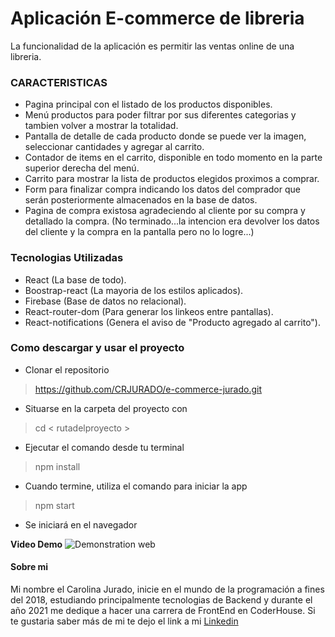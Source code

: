 # Aplicación E-commerce de libreria

La funcionalidad de la aplicación es permitir las ventas online de una libreria. 
 

### CARACTERISTICAS

* Pagina principal con el listado de los productos disponibles.
* Menú productos para poder filtrar por sus diferentes categorias y tambien volver a mostrar la totalidad.
* Pantalla de detalle de cada producto donde se puede ver la imagen, seleccionar cantidades y agregar al carrito.
* Contador de items en el carrito, disponible en todo momento en la parte superior derecha del menú.
* Carrito para mostrar la lista de productos elegidos proximos a comprar.
* Form para finalizar compra indicando los datos del comprador que serán posteriormente almacenados en la base de datos.
* Pagina de compra existosa agradeciendo al cliente por su compra y detallado la compra. (No terminado...la intencion era devolver los datos del cliente y la compra en la pantalla pero no lo logre...)

### Tecnologias Utilizadas

- React (La base de todo).
- Boostrap-react (La mayoria de los estilos aplicados).
- Firebase (Base de datos no relacional).
- React-router-dom (Para generar los linkeos entre pantallas).
- React-notifications (Genera el aviso de "Producto agregado al carrito").

### Como descargar y usar el proyecto

- Clonar el repositorio
> https://github.com/CRJURADO/e-commerce-jurado.git
- Situarse en la carpeta del proyecto con
> cd < rutadelproyecto >
- Ejecutar el comando desde tu terminal
> npm install
- Cuando termine, utiliza el comando para iniciar la app
> npm start
- Se iniciará en el navegador

**Video Demo**
![Demonstration web]()

#### Sobre mi

Mi nombre el Carolina Jurado, inicie en el mundo de la programación a fines del 2018, estudiando principalmente tecnologias de Backend y durante el año 2021 me dedique a hacer una carrera de FrontEnd en CoderHouse.
Si te gustaria saber más de mi te dejo el link a mi [Linkedin](www.linkedin.com/in/carolina-jurado-b22a0817a)
